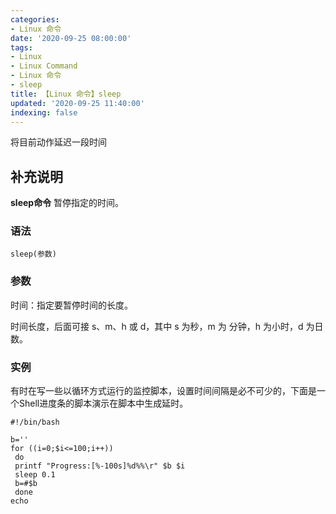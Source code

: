 ```yaml
---
categories:
- Linux 命令
date: '2020-09-25 08:00:00'
tags:
- Linux
- Linux Command
- Linux 命令
- sleep
title: 【Linux 命令】sleep
updated: '2020-09-25 11:40:00'
indexing: false
---
```


将目前动作延迟一段时间

## 补充说明

**sleep命令** 暂停指定的时间。

###  语法

```shell
sleep(参数)
```

###  参数

时间：指定要暂停时间的长度。

时间长度，后面可接 s、m、h 或 d，其中 s 为秒，m 为 分钟，h 为小时，d 为日数。

###  实例

有时在写一些以循环方式运行的监控脚本，设置时间间隔是必不可少的，下面是一个Shell进度条的脚本演示在脚本中生成延时。

```shell
#!/bin/bash

b=''
for ((i=0;$i<=100;i++))
 do
 printf "Progress:[%-100s]%d%%\r" $b $i
 sleep 0.1
 b=#$b
 done
echo
```


<!-- Linux命令行搜索引擎：https://jaywcjlove.github.io/linux-command/ -->
